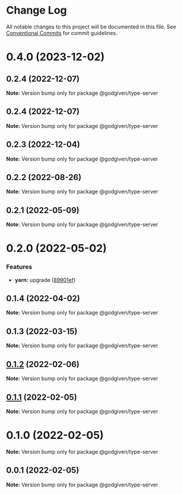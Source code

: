 # Change Log

All notable changes to this project will be documented in this file.
See [Conventional Commits](https://conventionalcommits.org) for commit guidelines.

# 0.4.0 (2023-12-02)

## 0.2.4 (2022-12-07)

**Note:** Version bump only for package @godgiven/type-server

## 0.2.4 (2022-12-07)

**Note:** Version bump only for package @godgiven/type-server

## 0.2.3 (2022-12-04)

**Note:** Version bump only for package @godgiven/type-server

## 0.2.2 (2022-08-26)

**Note:** Version bump only for package @godgiven/type-server

## 0.2.1 (2022-05-09)

**Note:** Version bump only for package @godgiven/type-server

# 0.2.0 (2022-05-02)

### Features

* **yarn:** upgrade ([89901ef](https://github.com/godgiven-project/typeServerLib/commit/89901efe18fb73d05f28224c9bf54e428eab0625))

## 0.1.4 (2022-04-02)

**Note:** Version bump only for package @godgiven/type-server

## 0.1.3 (2022-03-15)

**Note:** Version bump only for package @godgiven/type-server

## [0.1.2](https://github.com/godgiven-project/typeServerLib/compare/v0.1.1...v0.1.2) (2022-02-06)

**Note:** Version bump only for package @godgiven/type-server

## [0.1.1](https://github.com/godgiven-project/typeServerLib/compare/v0.1.0...v0.1.1) (2022-02-05)

**Note:** Version bump only for package @godgiven/type-server

# 0.1.0 (2022-02-05)

**Note:** Version bump only for package @godgiven/type-server

## 0.0.1 (2022-02-05)

**Note:** Version bump only for package @godgiven/type-server
